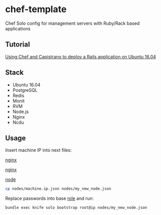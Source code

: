# chef-template

Chef Solo config for management servers with Ruby/Rack based applications

## Tutorial

[Using Chef and Capistrano to deploy a Rails application on Ubuntu 16.04](https://medium.com/@kirill_shevch/using-chef-and-capistrano-to-deploy-rails-application-on-ubuntu-16-04-fae1dfe0dd12)

## Stack
* Ubuntu 16.04
* PostgreSQL
* Redis
* Monit
* RVM
* Node.js
* Nginx
* Ncdu

## Usage

Insert machine IP into next files:

[nginx](https://github.com/kirillweb/chef-template/blob/master/site-cookbooks/chef-nginx/templates/project.conf.erb#L8)

[nginx](https://github.com/kirillweb/chef-template/blob/master/site-cookbooks/chef-nginx/templates/project.conf.erb#L16)

[node](https://github.com/kirillweb/chef-template/blob/master/nodes/machine.ip.json#L9)

```bash
cp nodes/machine.ip.json nodes/my_new_node.json
```

Replace passwords into base [role](https://github.com/kirillweb/chef-template/blob/master/roles/base.json) and run:

```bash
bundle exec knife solo bootstrap root@ip nodes/my_new_node.json
```
